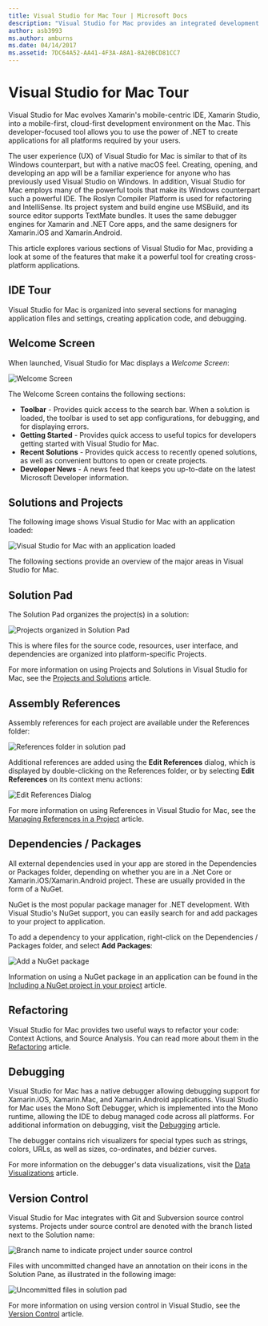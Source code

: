 ```yaml
---
title: Visual Studio for Mac Tour | Microsoft Docs
description: "Visual Studio for Mac provides an integrated development environment to build .NET applications on macOS, including ASP.NET Core websites and Xamarin projects for iOS, Android, Mac, and Xamarin.Forms."
author: asb3993
ms.author: amburns
ms.date: 04/14/2017
ms.assetid: 7DC64A52-AA41-4F3A-A8A1-8A20BCD81CC7
---
```


# Visual Studio for Mac Tour

Visual Studio for Mac evolves Xamarin's mobile-centric IDE, Xamarin Studio, into a mobile-first, cloud-first development environment on the Mac. This developer-focused tool allows you to use the power of .NET to create applications for all platforms required by your users.

The user experience (UX) of Visual Studio for Mac is similar to that of its Windows counterpart, but with a native macOS feel. Creating, opening, and developing an app will be a familiar experience for anyone who has previously used Visual Studio on Windows. In addition, Visual Studio for Mac employs many of the powerful tools that make its Windows counterpart such a powerful IDE. The Roslyn Compiler Platform is used for refactoring and IntelliSense. Its project system and build engine use MSBuild, and its source editor supports TextMate bundles. It uses the same debugger engines for Xamarin and .NET Core apps, and the same designers for Xamarin.iOS and Xamarin.Android.

This article explores various sections of Visual Studio for Mac, providing a look at some of the features that make it a powerful tool for creating cross-platform applications.

## IDE Tour

Visual Studio for Mac is organized into several sections for managing application files and settings, creating application code, and debugging.

## Welcome Screen

When launched, Visual Studio for Mac displays a *Welcome Screen*:

![Welcome Screen](media/ide-tour-image1.png)

The Welcome Screen contains the following sections:

- **Toolbar** - Provides quick access to the search bar. When a solution is loaded, the toolbar is used to set app configurations, for debugging, and for displaying errors.
- **Getting Started** - Provides quick access to useful topics for developers getting started with Visual Studio for Mac.
- **Recent Solutions** - Provides quick access to recently opened solutions, as well as convenient buttons to open or create projects.
- **Developer News** - A news feed that keeps you up-to-date on the latest Microsoft Developer information.

## Solutions and Projects

The following image shows Visual Studio for Mac with an application loaded:

![Visual Studio for Mac with an application loaded](media/ide-tour-image17.png)

The following sections provide an overview of the major areas in Visual Studio for Mac.

## Solution Pad

The Solution Pad organizes the project(s) in a solution:

![Projects organized in Solution Pad](media/ide-tour-image18.png)

This is where files for the source code, resources, user interface, and dependencies are organized into platform-specific Projects.

For more information on using Projects and Solutions in Visual Studio for Mac, see the [Projects and Solutions](~/projects-and-solutions.md) article.

## Assembly References
 
Assembly references for each project are available under the References folder:

![References folder in solution pad](media/ide-tour-image19.png)

Additional references are added using the **Edit References** dialog, which is displayed by double-clicking on the References folder, or by selecting **Edit References** on its context menu actions:
 
![Edit References Dialog](media/ide-tour-image20.png)

For more information on using References in Visual Studio for Mac, see the [Managing References in a Project](~/managing-references-in-a-project.md) article.

## Dependencies / Packages

All external dependencies used in your app are stored in the Dependencies or Packages folder, depending on whether you are in a .Net Core or Xamarin.iOS/Xamarin.Android project. These are usually provided in the form of a NuGet.

NuGet is the most popular package manager for .NET development. With Visual Studio's NuGet support, you can easily search for and add packages to your project to application.

To add a dependency to your application, right-click on the Dependencies / Packages folder, and select **Add Packages**:

![Add a NuGet package](media/ide-tour-image21.png)

Information on using a NuGet package in an application can be found in the [Including a NuGet project in your project](~/nuget-walkthrough.md) article.

## Refactoring

Visual Studio for Mac provides two useful ways to refactor your code: Context Actions, and Source Analysis. You can read more about them in the [Refactoring](~/refactoring.md) article.

## Debugging

Visual Studio for Mac has a native debugger allowing debugging support for Xamarin.iOS, Xamarin.Mac, and Xamarin.Android applications. Visual Studio for Mac uses the Mono Soft Debugger, which is implemented into the Mono runtime, allowing the IDE to debug managed code across all platforms. For additional information on debugging, visit the [Debugging](~/debugging.md) article.

The debugger contains rich visualizers for special types such as strings, colors, URLs, as well as sizes, co-ordinates, and bézier curves.

For more information on the debugger's data visualizations, visit the [Data Visualizations](~/data-visualizations.md) article.

## Version Control

Visual Studio for Mac integrates with Git and Subversion source control systems. Projects under source control are denoted with the branch listed next to the Solution name: 

![Branch name to indicate project under source control](media/ide-tour-image22.png)

Files with uncommitted changed have an annotation on their icons in the Solution Pane, as illustrated in the following image:

![Uncommitted files in solution pad](media/ide-tour-image23.png)

For more information on using version control in Visual Studio, see the [Version Control](~/version-control.md) article.
